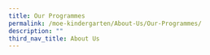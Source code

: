 ```yaml
---
title: Our Programmes
permalink: /moe-kindergarten/About-Us/Our-Programmes/
description: ""
third_nav_title: About Us
---
```

